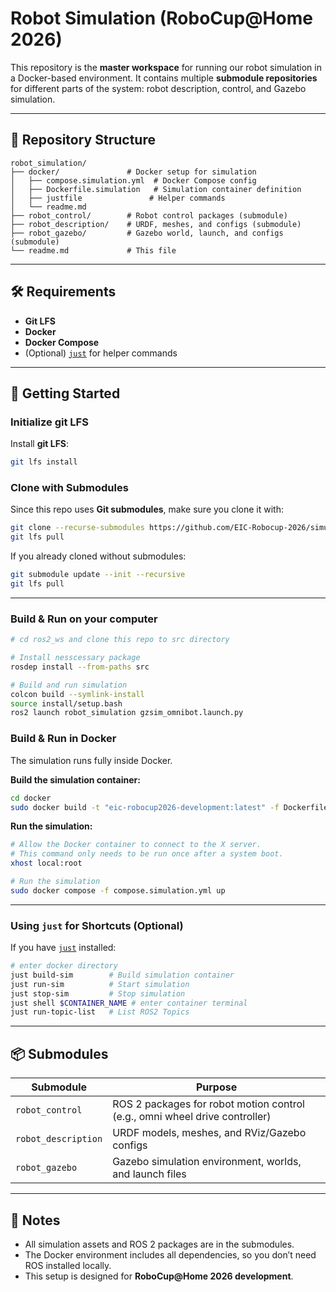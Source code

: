 # Robot Simulation (RoboCup@Home 2026)

This repository is the **master workspace** for running our robot simulation in a Docker-based environment.
It contains multiple **submodule repositories** for different parts of the system: robot description, control, and Gazebo simulation.

---

## 📂 Repository Structure

```
robot_simulation/
├── docker/               # Docker setup for simulation
│   ├── compose.simulation.yml  # Docker Compose config
│   ├── Dockerfile.simulation   # Simulation container definition
│   ├── justfile               # Helper commands
│   └── readme.md
├── robot_control/        # Robot control packages (submodule)
├── robot_description/    # URDF, meshes, and configs (submodule)
├── robot_gazebo/         # Gazebo world, launch, and configs (submodule)
└── readme.md             # This file
```

---
## 🛠 Requirements

* **Git LFS**
* **Docker**
* **Docker Compose**
* (Optional) [`just`](https://github.com/casey/just) for helper commands

---

## 🚀 Getting Started

### Initialize git LFS

Install **git LFS**:

```bash
git lfs install
```

### Clone with Submodules

Since this repo uses **Git submodules**, make sure you clone it with:

```bash
git clone --recurse-submodules https://github.com/EIC-Robocup-2026/simulation.git
git lfs pull
```

If you already cloned without submodules:

```bash
git submodule update --init --recursive
git lfs pull
```

---
### Build & Run on your computer

```bash
# cd ros2_ws and clone this repo to src directory

# Install nesscessary package
rosdep install --from-paths src

# Build and run simulation
colcon build --symlink-install
source install/setup.bash
ros2 launch robot_simulation gzsim_omnibot.launch.py
```


### Build & Run in Docker

The simulation runs fully inside Docker.

**Build the simulation container:**

```bash
cd docker
sudo docker build -t "eic-robocup2026-development:latest" -f Dockerfile.simulation ..
```

**Run the simulation:**

```bash
# Allow the Docker container to connect to the X server.
# This command only needs to be run once after a system boot.
xhost local:root

# Run the simulation
sudo docker compose -f compose.simulation.yml up
```

---

###  Using `just` for Shortcuts (Optional)

If you have [`just`](https://github.com/casey/just) installed:
```bash
# enter docker directory
just build-sim        # Build simulation container
just run-sim          # Start simulation
just stop-sim         # Stop simulation
just shell $CONTAINER_NAME # enter container terminal
just run-topic-list   # List ROS2 Topics
```
---

## 📦 Submodules

| Submodule           | Purpose                                                                     |
| ------------------- | --------------------------------------------------------------------------- |
| `robot_control`     | ROS 2 packages for robot motion control (e.g., omni wheel drive controller) |
| `robot_description` | URDF models, meshes, and RViz/Gazebo configs                                |
| `robot_gazebo`      | Gazebo simulation environment, worlds, and launch files                     |

---

## 📌 Notes

* All simulation assets and ROS 2 packages are in the submodules.
* The Docker environment includes all dependencies, so you don’t need ROS installed locally.
* This setup is designed for **RoboCup@Home 2026 development**.

